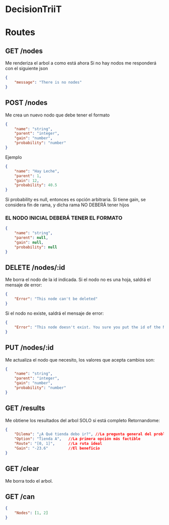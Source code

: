 # DecisionTriiT

# Routes

## GET /nodes

Me renderiza el arbol a como está ahora
Si no hay nodos me responderá con el siguiente json
```json
{
    "message": "There is no nodes"
}
```

## POST /nodes
Me crea un nuevo nodo que debe tener el formato
```json
{
	"name": "string",
	"parent": "integer",
	"gain": "number",
	"probability": "number"
}
```
Ejemplo
```json
{
	"name": "Hay Leche",
	"parent": 1,
	"gain": 12,
	"probability": 40.5
}
```

Si probability es null, entonces es opción arbitraria.
Si tiene gain, se considera fin de rama, y dicha rama NO DEBERÁ tener hijos

### EL NODO INICIAL DEBERÁ TENER EL FORMATO
```json
{
	"name": "string",
	"parent": null,
	"gain": null,
	"probability": null
}
```

## DELETE /nodes/:id
Me borra el nodo de la id indicada.
Si el nodo no es una hoja, saldrá el mensaje de error:
```json
{
    "Error": "This node can't be deleted"
}
```
Si el nodo no existe, saldrá el mensaje de error:
```json
{
    "Error": "This node doesn't exist. You sure you put the id of the Node and not the one from the database?"
}
```
## PUT /nodes/:id
Me actualiza el nodo que necesito, los valores que acepta cambios son:
```json
{
	"name": "string",
	"parent": "integer",
	"gain": "number",
	"probability": "number"
}
```


## GET /results
Me 	obtiene los resultados del arbol SOLO si está completo
Retornandome:
```json
{
    "Dilema": "¿A Qué tienda debo ir?", //La pregunta general del problema
    "Option": "Tienda A", 	//La ṕrimera opción más factible
    "Route": "[0, 1]",		//La ruta ideal
    "Gain": "-23.6"			//El beneficio
}
```

## GET /clear
Me borra todo el arbol.

## GET /can

```json
{
    "Nodes": [1, 2]
}
```